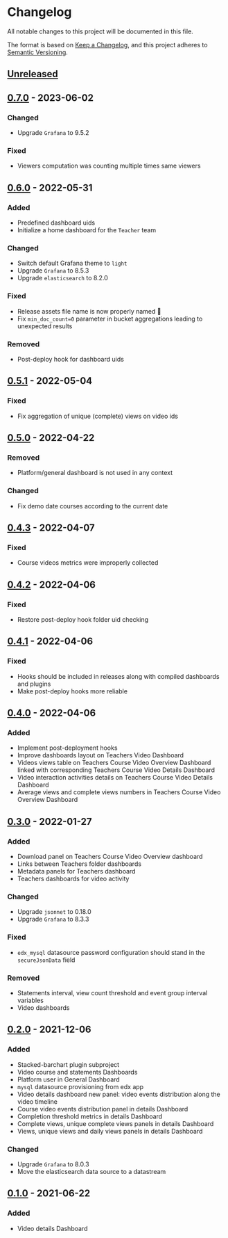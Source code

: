 # Changelog

All notable changes to this project will be documented in this file.

The format is based on [Keep a
Changelog](https://keepachangelog.com/en/1.0.0/), and this project adheres to
[Semantic Versioning](https://semver.org/spec/v2.0.0.html).

## [Unreleased]

## [0.7.0] - 2023-06-02

### Changed

- Upgrade `Grafana` to 9.5.2

### Fixed

- Viewers computation was counting multiple times same viewers

## [0.6.0] - 2022-05-31

### Added

- Predefined dashboard uids
- Initialize a home dashboard for the `Teacher` team

### Changed

- Switch default Grafana theme to `light`
- Upgrade `Grafana` to 8.5.3
- Upgrade `elasticsearch` to 8.2.0

### Fixed

- Release assets file name is now properly named 😬
- Fix `min_doc_count=0` parameter in bucket aggregations leading to unexpected
  results

### Removed

- Post-deploy hook for dashboard uids

## [0.5.1] - 2022-05-04

### Fixed

- Fix aggregation of unique (complete) views on video ids

## [0.5.0] - 2022-04-22

### Removed

- Platform/general dashboard is not used in any context

### Changed

- Fix demo date courses according to the current date

## [0.4.3] - 2022-04-07

### Fixed

- Course videos metrics were improperly collected

## [0.4.2] - 2022-04-06

### Fixed

- Restore post-deploy hook folder uid checking

## [0.4.1] - 2022-04-06

### Fixed

- Hooks should be included in releases along with compiled dashboards and
  plugins
- Make post-deploy hooks more reliable

## [0.4.0] - 2022-04-06

### Added

- Implement post-deployment hooks
- Improve dashboards layout on Teachers Video Dashboard
- Videos views table on Teachers Course Video Overview Dashboard linked
with corresponding Teachers Course Video Details Dashboard
- Video interaction activities details on Teachers Course Video Details
  Dashboard
- Average views and complete views numbers in Teachers Course Video Overview
  Dashboard

## [0.3.0] - 2022-01-27

### Added

- Download panel on Teachers Course Video Overview dashboard
- Links between Teachers folder dashboards
- Metadata panels for Teachers dashboard
- Teachers dashboards for video activity

### Changed

- Upgrade `jsonnet` to 0.18.0
- Upgrade `Grafana` to 8.3.3

### Fixed

- `edx_mysql` datasource password configuration should stand in the
  `secureJsonData` field

### Removed

- Statements interval, view count threshold and event group interval variables
- Video dashboards

## [0.2.0] - 2021-12-06

### Added

- Stacked-barchart plugin subproject
- Video course and statements Dashboards
- Platform user in General Dashboard
- `mysql` datasource provisioning from edx app
- Video details dashboard new panel: video events distribution along the video
  timeline
- Course video events distribution panel in details Dashboard
- Completion threshold metrics in details Dashboard
- Complete views, unique complete views panels in details Dashboard
- Views, unique views and daily views panels in details Dashboard

### Changed

- Upgrade `Grafana` to 8.0.3
- Move the elasticsearch data source to a datastream

## [0.1.0] - 2021-06-22

### Added

- Video details Dashboard

[unreleased]: https://github.com/openfun/potsie/compare/v0.7.0...main
[0.7.0]: https://github.com/openfun/potsie/compare/v0.6.0...v0.7.0
[0.6.0]: https://github.com/openfun/potsie/compare/v0.5.1...v0.6.0
[0.5.1]: https://github.com/openfun/potsie/compare/v0.5.0...v0.5.1
[0.5.0]: https://github.com/openfun/potsie/compare/v0.4.3...v0.5.0
[0.4.3]: https://github.com/openfun/potsie/compare/v0.4.2...v0.4.3
[0.4.2]: https://github.com/openfun/potsie/compare/v0.4.1...v0.4.2
[0.4.1]: https://github.com/openfun/potsie/compare/v0.4.0...v0.4.1
[0.4.0]: https://github.com/openfun/potsie/compare/v0.3.0...v0.4.0
[0.3.0]: https://github.com/openfun/potsie/compare/v0.2.0...v0.3.0
[0.2.0]: https://github.com/openfun/potsie/compare/v0.1.0...v0.2.0
[0.1.0]: https://github.com/openfun/potsie/compare/1172535...v0.1.0
